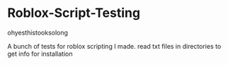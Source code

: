 # Roblox-Script-Testing
ohyesthistooksolong 

A bunch of tests for roblox scripting I made.
read txt files in directories to get info for installation

